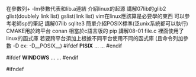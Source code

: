 在參數列+ -lm參數代表和lib.a連結
介紹linux的起源
講解07lib的glib2 glist(doublely link list) gslist(link list)
vim在linux應該算是必要學的東西 可以參考老師sp的筆記
講解07lib sqlite3
簡單介紹POSIX標準(泛unix系統都可以執行)
CMAKE用於跨平台
conan 相當於c語言版的 pip
講解08-01 file.c 裡面使用了linux的函式庫 
若要跨平台須加上根據不同平台使用不同的函式庫 (且命令列加參數 -D ex: -D__POSIX__)
#ifdef __PISIX__
...
...
#endif

#ifdef __WINDOWS__
...
...
#endif

#ifndef